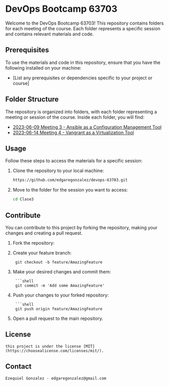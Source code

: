 # DevOps Bootcamp 63703

Welcome to the DevOps Bootcamp 63703! This repository contains folders for each meeting of the course. Each folder represents a specific session and contains relevant materials and code.

## Prerequisites

To use the materials and code in this repository, ensure that you have the following installed on your machine:

- [List any prerequisites or dependencies specific to your project or course]

## Folder Structure

The repository is organized into folders, with each folder representing a meeting or session of the course. Inside each folder, you will find:

- [2023-06-09 Meeting 3 - Ansible as a Configuration Management Tool](https://github.com/edgaregonzalez/devops-63703/tree/master/Clase3)
- [2023-06-14 Meeting 4 - Vangrant as a Virtualization Tool](https://github.com/edgaregonzalez/devops-63703/tree/master/Clase4)

## Usage

Follow these steps to access the materials for a specific session:

1. Clone the repository to your local machine:

   ```bash
   https://github.com/edgaregonzalez/devops-63703.git
2. Move to the folder for the session you want to access:

   ```bash
   cd Clase3
## Contribute

You can contribute to this project by forking the repository, making your changes and creating a pull request.
1. Fork the repository:

2. Create your feature branch:
    
    ```shell
     git checkout -b feature/AmazingFeature

3. Make your desired changes and commit them:
        
        ```shell
        git commit -m 'Add some AmazingFeature'

4. Push your changes to your forked repository:
        
        ```shell
        git push origin feature/AmazingFeature

5. Open a pull request to the main repository.

## License

    this project is under the license [MIT](https://choosealicense.com/licenses/mit/).

## Contact
    Ezequiel Gonzalez - edgaregonzalez@gmail.com
